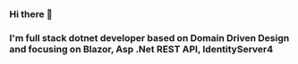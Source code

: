 ### Hi there 👋

<h3>I'm full stack dotnet developer based on Domain Driven Design and focusing on Blazor, Asp .Net REST API, IdentityServer4</h3>


<!--
**SergeyDavidovich/SergeyDavidovich** is a ✨ _special_ ✨ repository because its `README.md` (this file) appears on your GitHub profile.

Here are some ideas to get you started:

- 🔭 I’m currently working on ...
- 🌱 I’m currently learning ...
- 👯 I’m looking to collaborate on ...
- 🤔 I’m looking for help with ...
- 💬 Ask me about ...
- 📫 How to reach me: ...
- 😄 Pronouns: ...
- ⚡ Fun fact: ...
-->
